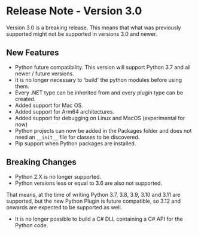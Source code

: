 # Release Note - Version 3.0

Version 3.0 is a breaking release. This means that what was previously supported might not be supported in versions 3.0 and newer.

## New Features

- Python future compatibility. This version will support Python 3.7 and all newer / future versions.
- It is no longer necessary to 'build' the python modules before using them.
- Every .NET type can be inherited from and every plugin type can be created.
- Added support for Mac OS.
- Added support for Arm64 architectures.
- Added support for debugging on Linux and MacOS (experimental for now)
- Python projects can now be added in the Packages folder and does not need an ```__init__``` file for classes to be discovered.
- Pip support when Python packages are installed.

## Breaking Changes

- Python 2.X is no longer supported.
- Python versions less or equal to 3.6 are also not supported.

That means, at the time of writing Python 3.7, 3.8, 3.9, 3.10 and 3.11 are supported, but the new Python Plugin is future compatible, so 3.12 and onwards are expected to be supported as well.

- It is no longer possible to build a C# DLL containing a C# API for the Python code.
